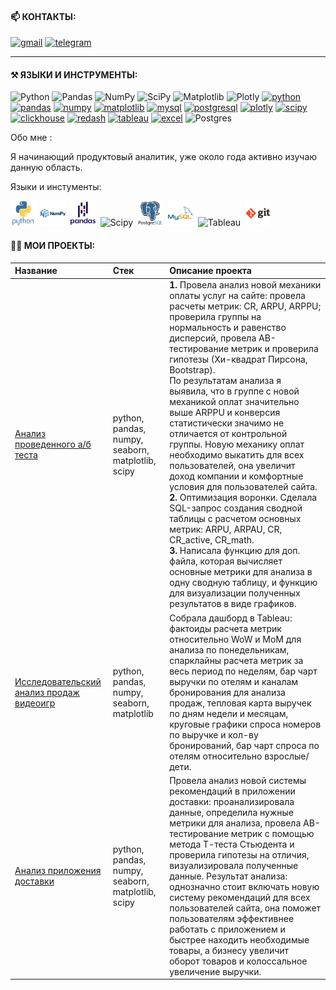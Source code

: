 #### 📫 КОНТАКТЫ: 
[![gmail](https://camo.githubusercontent.com/316d8f7c978293bb876edbbf72de1cc0a0d18b70d4ba287d4597ee085eda0b61/68747470733a2f2f696d672e736869656c64732e696f2f62616467652f476d61696c2d7265643f6c6f676f3d676d61696c266c6f676f436f6c6f723d7768697465267374796c653d666f722d7468652d6261646765)](https://mail.google.com/mail/u/0/?fs=1&tf=cm&source=mailto&to=mvassiliev@gmail.com)
[![telegram](https://camo.githubusercontent.com/8f41682a178e57a174d0c6042e9cdb842c6329b24c34b2bf4206c25e933073a9/68747470733a2f2f696d672e736869656c64732e696f2f62616467652f54656c656772616d2d3243413545303f7374796c653d666f722d7468652d6261646765266c6f676f3d74656c656772616d266c6f676f436f6c6f723d7768697465)](<https://t.me/night_spectro)>)



---
#### ⚒️ ЯЗЫКИ И ИНСТРУМЕНТЫ:
![Python](https://img.shields.io/badge/python-3670A0?style=for-the-badge&logo=python&logoColor=ffdd54)
![Pandas](https://img.shields.io/badge/pandas-%23150458.svg?style=for-the-badge&logo=pandas&logoColor=white)
![NumPy](https://img.shields.io/badge/numpy-%23013243.svg?style=for-the-badge&logo=numpy&logoColor=white)
![SciPy](https://img.shields.io/badge/SciPy-%230C55A5.svg?style=for-the-badge&logo=scipy&logoColor=%white)
![Matplotlib](https://img.shields.io/badge/Matplotlib-%23ffffff.svg?style=for-the-badge&logo=Matplotlib&logoColor=black)
![Plotly](https://img.shields.io/badge/Plotly-%233F4F75.svg?style=for-the-badge&logo=plotly&logoColor=white)
[![python](https://camo.githubusercontent.com/8e7ef4279b0f77e9cd7b27d90eb02b4a654e13f75e31ca141771c93aadb2f077/68747470733a2f2f696d672e736869656c64732e696f2f62616467652f707974686f6e2d77686974653f6c6f676f3d707974686f6e267374796c653d666f722d7468652d6261646765)](https://www.python.org/)
[![pandas](https://camo.githubusercontent.com/c0a79732fc6fddc428bbe83cdf5d7764f12d5eb9b4bb5acaa2ee15a450d27388/68747470733a2f2f696d672e736869656c64732e696f2f62616467652f70616e6461732d77686974653f6c6f676f3d70616e646173266c6f676f436f6c6f723d626c7565267374796c653d666f722d7468652d6261646765)](https://pandas.pydata.org/docs/reference/index.html)
[![numpy](https://camo.githubusercontent.com/6bdac73b193c943b115366e240cc0b02bef003fd50e57e0b0bac65646d54fa4b/68747470733a2f2f696d672e736869656c64732e696f2f62616467652f6e756d70792d77686974653f6c6f676f3d6e756d7079266c6f676f436f6c6f723d626c7565267374796c653d666f722d7468652d6261646765)](https://numpy.org/doc/stable/reference/index.html)
[![matplotlib](https://camo.githubusercontent.com/86e9def5b8ea4baaf6edc890845202c380fe5c19403fd0f3e91a14d5dbf71039/68747470733a2f2f696d672e736869656c64732e696f2f62616467652f4d6174706c6f746c69622d2532336666666666662e7376673f7374796c653d666f722d7468652d6261646765266c6f676f3d4d6174706c6f746c6962266c6f676f436f6c6f723d626c61636b)](https://matplotlib.org/)
[![mysql](https://camo.githubusercontent.com/f6e07d70690b82fbb2f36997d502d1a18ea3eee5af23527e1d684d69dc721711/68747470733a2f2f696d672e736869656c64732e696f2f62616467652f6d7953514c2d77686974653f6c6f676f3d6d7953514c2673267374796c653d666f722d7468652d6261646765)](https://www.mysql.com/)
[![postgresql](https://camo.githubusercontent.com/21989393dad5c52c4a50c451c0108d5ea48b8d843c74ca206f9734c4aafc1fbf/68747470733a2f2f696d672e736869656c64732e696f2f62616467652f506f737467726553514c2d77686974653f6c6f676f3d506f737467726553514c2673267374796c653d666f722d7468652d6261646765)](https://www.postgresql.org/)
[![plotly](https://camo.githubusercontent.com/c8238a2e2f10b02b410d8f489fd450dc7f99c0304bd6ab09ee2582714902ebc1/68747470733a2f2f696d672e736869656c64732e696f2f62616467652f706c6f746c792d77686974653f6c6f676f3d706c6f746c79266c6f676f436f6c6f723d626c7565267374796c653d666f722d7468652d6261646765)](https://plotly.com/python/)
[![scipy](https://camo.githubusercontent.com/f0473ed81ad5ffe0220070ec599a3e9418d9e8f3fdb51c31f79d1c3f462b0ae5/68747470733a2f2f696d672e736869656c64732e696f2f62616467652f53636970792d77686974653f6c6f676f3d5363697079266c6f676f436f6c6f723d626c61636b267374796c653d666f722d7468652d6261646765)](https://docs.scipy.org/doc/scipy/reference/index.html)
[![clickhouse](https://camo.githubusercontent.com/2ed62ad2ff9c387d16d66de27dafd68c9ba623814d2f08e3b6645c829007ef03/68747470733a2f2f696d672e736869656c64732e696f2f62616467652f436c69636b686f7573652d77686974653f6c6f676f3d436c69636b686f757365267374796c653d666f722d7468652d6261646765)](https://clickhouse.com/docs/ru)
[![redash](https://camo.githubusercontent.com/6da5a75670fc7be40cba6c2b0a8ef7bc5b24eab302f8b03784e24d39fcabdb6a/68747470733a2f2f696d672e736869656c64732e696f2f62616467652f7265646173682d77686974653f6c6f676f3d726564617368266c6f676f436f6c6f723d626c61636b267374796c653d666f722d7468652d6261646765)](https://redash.io/product/)
[![tableau](https://camo.githubusercontent.com/104718c10f89478d6f1b7093e75b25c384ddd12280dd7ccbc3a606a2d207c411/68747470733a2f2f696d672e736869656c64732e696f2f62616467652f5461626c6561752d77686974653f6c6f676f3d5461626c6561752673266c6f676f436f6c6f723d79656c6c6f77267374796c653d666f722d7468652d6261646765)](https://public.tableau.com/app/profile/natalia.shishkova/vizzes)
[![excel](https://camo.githubusercontent.com/cb9b184c20a436cf66e22f9b0353cd4e3b0a75cc66a51f1100b1a62858930a07/68747470733a2f2f696d672e736869656c64732e696f2f62616467652f657863656c2d77686974653f6c6f676f3d457863656c266c6f676f436f6c6f723d626c61636b267374796c653d666f722d7468652d6261646765)](https://www.microsoft.com/ru-ru/microsoft-365/excel?market=ru)
![Postgres](https://img.shields.io/badge/postgres-%23316192.svg?style=for-the-badge&logo=postgresql&logoColor=white)



Обо мне :

Я начинающий продуктовый аналитик, уже около года активно изучаю данную область. 


Языки и инстументы:
<div>
  <img src="https://github.com/devicons/devicon/blob/master/icons/python/python-original-wordmark.svg" title="Python" alt="Python" width="40" height="40"/>&nbsp;
  <img src="https://github.com/devicons/devicon/blob/master/icons/numpy/numpy-original-wordmark.svg" title="Numpy" alt="Numpy" width="40" height="40"/>&nbsp;
  <img src="https://github.com/devicons/devicon/blob/master/icons/pandas/pandas-original-wordmark.svg" title="Pandas" alt="Pandas" width="40" height="40"/>&nbsp;
  <img src="https://github.com/user-attachments/assets/a4f48367-804b-448c-9b01-d78db84ebb1f" title="Scipy" alt="Scipy" width="40" height="40"/>&nbsp;
  <img src="https://github.com/devicons/devicon/blob/master/icons/postgresql/postgresql-original-wordmark.svg" title="PostgreSQL" alt="PostgreSQL" width="40" height="40"/>&nbsp;
  <img src="https://github.com/devicons/devicon/blob/master/icons/mysql/mysql-original-wordmark.svg"  title="MySQL" alt="MySQL" width="40" height="40"/>&nbsp;
  <img src="https://github.com/user-attachments/assets/b7f102f2-a8c7-4fe2-b2c2-ccfc004a7558" title="Tableau" alt="Tableau" width="40" height="40"/>&nbsp;
  <img src="https://github.com/devicons/devicon/blob/master/icons/git/git-original-wordmark.svg" title="Git" **alt="Git" width="40" height="40"/>
</div>


#### 🧑‍💻 МОИ ПРОЕКТЫ:

| Название     | Стек  | Описание проекта
:----|:-----------|:------
|[Анализ проведенного а/б теста ](https://github.com/)| python, pandas, numpy, seaborn, matplotlib, scipy| **1.** Провела анализ новой механики оплаты услуг на сайте: провела расчеты метрик: CR, ARPU, ARPPU; проверила группы на нормальность и равенство дисперсий, провела АВ-тестирование метрик и проверила гипотезы (Хи-квадрат Пирсона, Bootstrap). <br> По результатам анализа я выявила, что в группе с новой механикой оплат значительно выше ARPPU и конверсия статистически значимо не отличается от контрольной группы. Новую механику оплат необходимо выкатить для всех пользователей, она увеличит доход компании и комфортные условия для пользователей сайта. <br> **2.** Оптимизация воронки. Сделала SQL-запрос создания сводной таблицы с расчетом основных метрик: ARPU, ARPAU, CR, CR_active, CR_math. <br> **3.** Написала функцию для доп. файла, которая вычисляет основные метрики для анализа в одну сводную таблицу, и функцию для визуализации полученных результатов в виде графиков.
|[Исследовательский анализ продаж видеоигр ](https://github.com/)  | python, pandas, numpy, seaborn, matplotlib | Собрала дашборд в Tableau: фактоиды расчета метрик относительно WoW и MoM для анализа по понедельникам,  спарклайны расчета метрик за весь период по неделям, бар чарт выручки по отелям и каналам бронирования для анализа продаж, тепловая карта выручек по дням недели и месяцам, круговые графики спроса номеров по выручке и кол-ву бронирований, бар чарт спроса по отелям относительно взрослые/дети.
|[Анализ приложения доставки](https://github.com/) | python, pandas, numpy, seaborn, matplotlib, scipy | Провела анализ новой системы рекомендаций в приложении доставки: проанализировала данные, определила нужные метрики для анализа, провела АВ-тестирование метрик с помощью метода Т-теста Стьюдента и проверила гипотезы на отличия, визуализировала полученные данные. Результат анализа: однозначно стоит включать новую систему рекомендаций для всех пользователей сайта,  она поможет пользователям эффективнее работать с приложением и быстрее находить необходимые товары, а бизнесу увеличит оборот товаров и колоссальное увеличение выручки.

